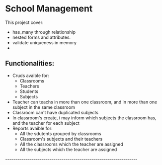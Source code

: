 School Management
==========================

This project cover: 
<ul>
  <li>has_many through relationship</li>
  <li>nested forms and attributes.</li>
  <li>validate uniqueness in memory<li>
</ul>

<h2>Functionalities:</h2>
<ul>
  <li>
    Cruds avaible for:
    <ul>
      <li>Classrooms</li>
      <li>Teachers</li>
      <li>Students</li>
      <li>Subjects</li>
    </ul>
  </li>
  <li>Teacher can teachs in more than one classroom, and in more than one subject in the same classroom</li>
  <li>Classroom can't have duplicated subjects</li>
  <li>In classroom's create, i may inform which subjects the classroom has, and the teacher for each subject</li>
  <li>
    Reports avaible for:
    <ul>
      <li>All the sdutents grouped by classrooms</li>
      <li>Classroom's subjects and their teachers</li>
      <li>All the classrooms which the teacher are assigned</li>
      <li>All the subjects which the teacher are assigned</li>
    </ul>
  </li>  
</ul>
------------------------------------------------------------------
